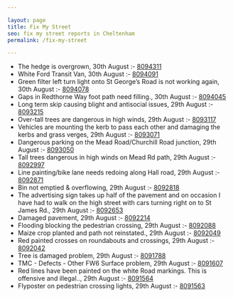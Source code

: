 ```yaml
---

layout: page
title: Fix My Street
seo: fix my street reports in Cheltenham
permalink: /fix-my-street

---
```


<!-- fix_marker starts -->

- The hedge is overgrown, 30th August :- [8094311](https://www.fixmystreet.com/report/8094311)
- White Ford Transit Van, 30th August :- [8094091](https://www.fixmystreet.com/report/8094091)
- Green filter left turn light onto St George’s Road is not working again, 30th August :- [8094078](https://www.fixmystreet.com/report/8094078)
- Gaps in Redthorne Way foot path need filling., 30th August :- [8094045](https://www.fixmystreet.com/report/8094045)
- Long term skip causing blight and antisocial issues, 29th August :- [8093215](https://www.fixmystreet.com/report/8093215)
- Over-tall trees are dangerous in high winds, 29th August :- [8093117](https://www.fixmystreet.com/report/8093117)
- Vehicles are mounting the kerb to pass each other and damaging the kerbs and grass verges, 29th August :- [8093071](https://www.fixmystreet.com/report/8093071)
- Dangerous parking on the Mead Road/Churchill Road junction, 29th August :- [8093050](https://www.fixmystreet.com/report/8093050)
- Tall trees dangerous in high winds on Mead Rd path, 29th August :- [8092997](https://www.fixmystreet.com/report/8092997)
- Line painting/bike lane needs redoing along Hall road, 29th August :- [8092871](https://www.fixmystreet.com/report/8092871)
- Bin not emptied & overflowing, 29th August :- [8092818](https://www.fixmystreet.com/report/8092818)
- The advertising sign takes up half of the pavement and on occasion I have had to walk on the high street with cars turning right on to St James Rd., 29th August :- [8092653](https://www.fixmystreet.com/report/8092653)
- Damaged pavement, 29th August :- [8092214](https://www.fixmystreet.com/report/8092214)
- Flooding blocking the pedestrian crossing, 29th August :- [8092088](https://www.fixmystreet.com/report/8092088)
- Maize crop planted and path not reinstated., 29th August :- [8092049](https://www.fixmystreet.com/report/8092049)
- Red painted crosses on roundabouts and crossings, 29th August :- [8092042](https://www.fixmystreet.com/report/8092042)
- Tree is damaged problem, 29th August :- [8091788](https://www.fixmystreet.com/report/8091788)
- TMC - Defects - Other FW6  Surface problem, 29th August :- [8091607](https://www.fixmystreet.com/report/8091607)
- Red lines have been painted on the white Road markings. This is offensive and illegal.., 29th August :- [8091564](https://www.fixmystreet.com/report/8091564)
- Flyposter on pedestrian crossing lights, 29th August :- [8091563](https://www.fixmystreet.com/report/8091563)

<!-- fix_marker ends -->